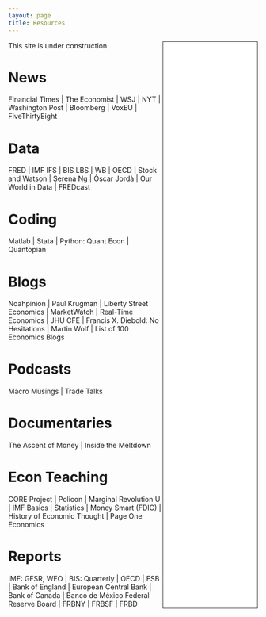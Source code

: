 ```yaml
---
layout: page
title: Resources
---
```


<iframe style="border: 1px solid #333333; overflow: hidden; width: 190px; height: 1142px;" src="//research.stlouisfed.org/fred-glance-widget.php?series_ids=DGS10,CPIAUCSL,UNRATE,GDPC1,PAYEMS,CLVMEURSCAB1GQEU28,DEXUSEU,NAEXKP01MXQ661S,DEXMXUS,FPCPITOTLZGMEX&transformations=lin,pc1,lin,pca,chg,pca,lin,pca,lin,pc1" align="right" height="1142" width="320" frameborder="0" scrolling="no"></iframe>

This site is under construction.

# News
Financial Times | The Economist | WSJ | NYT | Washington Post | Bloomberg | VoxEU | FiveThirtyEight

# Data
FRED | IMF IFS | BIS LBS | WB | OECD | Stock and Watson | Serena Ng | Òscar Jordà | Our World in Data | FREDcast

# Coding
Matlab | Stata | Python: Quant Econ | Quantopian

# Blogs
Noahpinion | Paul Krugman | Liberty Street Economics | MarketWatch | Real-Time Economics | JHU CFE | Francis X. Diebold: No Hesitations | Martin Wolf | List of 100 Economics Blogs

# Podcasts
Macro Musings | Trade Talks

# Documentaries
The Ascent of Money | Inside the Meltdown

# Econ Teaching
CORE Project | Policon | Marginal Revolution U | IMF Basics | Statistics | Money Smart (FDIC) | History of Economic Thought | Page One Economics

# Reports
IMF: GFSR, WEO | BIS: Quarterly | OECD | FSB | Bank of England | European Central Bank | Bank of Canada | Banco de México
Federal Reserve Board | FRBNY | FRBSF | FRBD 
